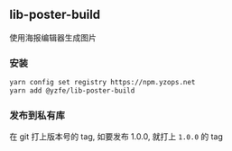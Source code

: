 ## lib-poster-build

使用海报编辑器生成图片

### 安装

```bash
yarn config set registry https://npm.yzops.net
yarn add @yzfe/lib-poster-build
```

### 发布到私有库

在 git 打上版本号的 tag, 如要发布 1.0.0, 就打上 `1.0.0` 的 tag
